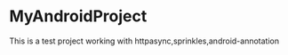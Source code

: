 MyAndroidProject
================

This is a test project working with httpasync,sprinkles,android-annotation
